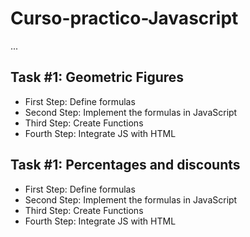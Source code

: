 # Curso-practico-Javascript

...

## Task #1: Geometric Figures

- First Step: Define formulas
- Second Step: Implement the formulas in JavaScript
- Third Step: Create Functions
- Fourth Step: Integrate JS with HTML

## Task #1: Percentages and discounts

- First Step: Define formulas
- Second Step: Implement the formulas in JavaScript
- Third Step: Create Functions
- Fourth Step: Integrate JS with HTML